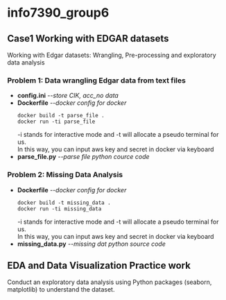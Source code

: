 # info7390_group6

## Case1 Working with EDGAR datasets
  Working with Edgar datasets: Wrangling, Pre-processing and exploratory data analysis
   ### Problem 1: Data wrangling Edgar data from text files
   * **config.ini** 
       *--store CIK, acc_no data*
   * **Dockerfile** 
       *--docker config for docker*
       ```
       docker build -t parse_file .
       docker run -ti parse_file
       ```
       -i stands for interactive mode and -t will allocate a pseudo terminal for us.<br/>
       In this way, you can input aws key and secret in docker via keyboard
   * **parse_file.py**
       *--parse file python cource code*
   ### Problem 2: Missing Data Analysis
   * **Dockerfile** *--docker config for docker*
       ```
       docker build -t missing_data .
       docker run -ti missing_data
       ```
       -i stands for interactive mode and -t will allocate a pseudo terminal for us.<br/>
       In this way, you can input aws key and secret in docker via keyboard
   * **missing_data.py** *--missing dat python source code*

## EDA and Data Visualization Practice work

  Conduct an exploratory data analysis using Python packages (seaborn, matplotlib) to understand the dataset.
